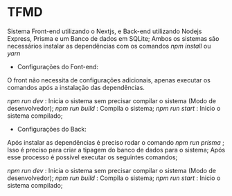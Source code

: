 # TFMD

Sistema Front-end utilizando o Nextjs, e Back-end utilizando Nodejs Express, Prisma e um Banco de dados em SQLite;
Ambos os sistemas são necessários instalar as dependências com os comandos *npm install* ou *yarn*

- Configurações do Font-end:

O front não necessita de configurações adicionais, apenas executar os comandos após a instalação das dependências.

*npm run dev* :  Inicia o sistema sem precisar compilar o sistema (Modo de desenvolvedor);
*npm run build* :  Compila o sistema;
*npm run start* :  Inicio o sistema compilado;

- Configurações do Back:

Após instalar as dependências é preciso rodar o comando *npm run prisma* ;
Isso é preciso para criar a tipagem do banco de dados para o sistema;
Após esse processo é possível executar os seguintes comandos;

*npm run dev* :  Inicia o sistema sem precisar compilar o sistema (Modo de desenvolvedor);
*npm run build* :  Compila o sistema;
*npm run start* :  Inicio o sistema compilado;
